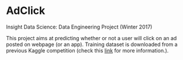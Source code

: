# AdClick
Insight Data Science: Data Engineering Project (Winter 2017)



This project aims at predicting whether or not a user will click on an ad posted on webpage (or an app). 
Training dataset is downloaded from a previous Kaggle competition (check this [link](https://www.kaggle.com/c/avazu-ctr-prediction/data) for more information.).

